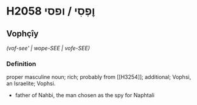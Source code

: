 # H2058 וׇפְסִי / ופסי

## Vophçîy

_(vof-see' | wope-SEE | vofe-SEE)_

### Definition

proper masculine noun; rich; probably from [[H3254]]; additional; Vophsi, an Israelite; Vophsi.

- father of Nahbi, the man chosen as the spy for Naphtali
